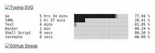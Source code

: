 [![Typing SVG](https://readme-typing-svg.herokuapp.com?duration=4000&lines=Don't+neglect+your+dreams;Don't+work+too+long;Speak+up+for+ideas;Make+friends;Be+happy)](https://git.io/typing-svg)

<!--START_SECTION:waka-->

```text
Go              5 hrs 34 mins   ███████████████████▒░░░░░   77.94 %
YAML            1 hr 27 mins    █████░░░░░░░░░░░░░░░░░░░░   20.41 %
Text            4 mins          ▒░░░░░░░░░░░░░░░░░░░░░░░░   01.05 %
Docker          1 min           ░░░░░░░░░░░░░░░░░░░░░░░░░   00.24 %
Shell Script    0 secs          ░░░░░░░░░░░░░░░░░░░░░░░░░   00.20 %
textmate        0 secs          ░░░░░░░░░░░░░░░░░░░░░░░░░   00.09 %
```

<!--END_SECTION:waka-->

[![GitHub Streak](http://github-readme-streak-stats.herokuapp.com?user=abingcbc&date_format=j%20M%5B%20Y%5D)](https://git.io/streak-stats)



<!--
**Abingcbc/Abingcbc** is a ✨ _special_ ✨ repository because its `README.md` (this file) appears on your GitHub profile.

Here are some ideas to get you started:

- 🔭 I’m currently working on ...
- 🌱 I’m currently learning ...
- 👯 I’m looking to collaborate on ...
- 🤔 I’m looking for help with ...
- 💬 Ask me about ...
- 📫 How to reach me: ...
- 😄 Pronouns: ...
- ⚡ Fun fact: ...

![Top Langs](https://github-readme-stats.vercel.app/api/top-langs/?username=abingcbc&count_private=true)
![Abing's github stats](https://github-readme-stats.vercel.app/api?username=abingcbc&count_private=true&show_icons=true&theme=dark)

-->

